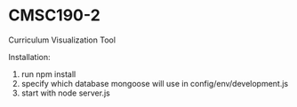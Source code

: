 # CMSC190-2
Curriculum Visualization Tool

Installation:
1. run npm install
2. specify which database mongoose will use in config/env/development.js
3. start with node server.js